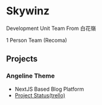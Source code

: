 # Skywinz

Development Unit Team From 白花嶺

1 Person Team (Recoma)

## Projects

### Angeline Theme

* NextJS Based Blog Platform
* [Project Status(trello)](https://trello.com/b/ZzB4hdVZ/angeline-theme)
